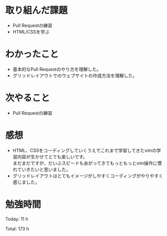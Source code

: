 # 取り組んだ課題
- Pull Requestの練習
- HTML/CSSを学ぶ

# わかったこと
- 基本的なPull Requestのやり方を理解した。
- グリッドレイアウトでのウェブサイトの作成方法を理解した。
  
# 次やること
- Pull Requestの練習

# 感想
- HTML、CSSをコーディングしていくうえでこれまで学習してきたvimの学習内容が生かせてとても楽しいです。  
まだまだですが、だいぶスピードもあがってきてもっともっとvim操作に慣れていきたいと思いました。
- グリッドレイアウトはとてもイメージがしやすくコーディングがやりやすく感じました。


# 勉強時間
Today: 11 h

Total: 173 h
